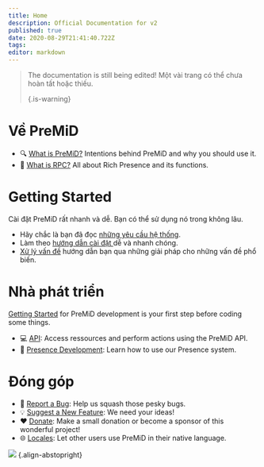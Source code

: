 ```yaml
---
title: Home
description: Official Documentation for v2
published: true
date: 2020-08-29T21:41:40.722Z
tags:
editor: markdown
---
```


> The documentation is still being edited! Một vài trang có thể chưa hoàn tất hoặc thiếu. 
> 
> {.is-warning}

# Về PreMiD
- :mag: [What is PreMiD?](/about) Intentions behind PreMiD and why you should use it.
- :link: [What is RPC?](https://discordapp.com/rich-presence) All about Rich Presence and its functions.

# Getting Started

Cài đặt PreMiD rất nhanh và dễ. Bạn có thể sử dụng nó trong không lâu.

- Hãy chắc là bạn đã đọc [những yêu cầu hệ thống](/install/requirements).
- Làm theo [hướng dẫn cài đặt ](/install) dễ và nhanh chóng.
- [Xử lý vấn đề](/troubleshooting) hướng dẫn bạn qua những giải pháp cho những vấn đề phổ biến.

# Nhà phát triển

[Getting Started](/dev) for PreMiD development is your first step before coding some things.

- :computer: [API](/dev/api): Access ressources and perform actions using the PreMiD API.
- :wrench: [Presence Development](/dev/presence): Learn how to use our Presence system.

# Đóng góp
- :bug: [Report a Bug](https://github.com/PreMiD): Help us squash those pesky bugs.
- :bulb: [Suggest a New Feature](https://discord.premid.app/): We need your ideas!
- :heart: [Donate](https://www.patreon.com/Timeraa): Make a small donation or become a sponsor of this wonderful project!
- :globe_with_meridians: [Locales](https://translate.premid.app): Let other users use PreMiD in their native language.

![](https://beta.premid.app/img/logo.2b414dc2.gif) {.align-abstopright}